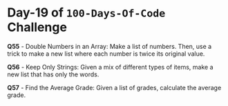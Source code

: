 # Day-19 of `100-Days-Of-Code` Challenge

**Q55** - Double Numbers in an Array: Make a list of numbers. Then, use a trick to make a new list where each number is twice its original value.

 **Q56** - Keep Only Strings: Given a mix of different types of items, make a new list that has only the words.

**Q57** - Find the Average Grade: Given a list of grades, calculate the average grade.